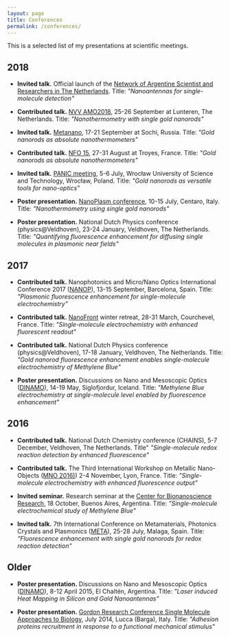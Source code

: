 ```yaml
---
layout: page
title: Conferences
permalink: /conferences/
---
```


This is a selected list of my presentations at scientific meetings.


## 2018

* **Invited talk.** Official launch of the [Network of Argentine Scientist and Researchers in The Netherlands](https://redrcapb.wordpress.com/). 
	Title: _"Nanoantennas for single-molecule detection"_

* **Contributed talk.** [NVV AMO2018](https://www.ru.nl/amolunteren/), 25-26 September at Lunteren, The Netherlands.
	Title: _"Nanothermometry with single gold nanorods"_

* **Invited talk.** [Metanano](https://metanano.ifmo.ru/), 17-21 September at Sochi, Russia.
	Title: _"Gold nanorods as absolute nanothermometers"_

* **Contributed talk.** [NFO 15](http://nfo15.utt.fr/), 27-31 August at Troyes, France.
	Title: _"Gold nanorods as absolute nanothermometers"_

* **Invited talk.** [PANIC meeting](http://panic.pwr.edu.pl/), 5-6 July, Wrocław University of Science and Technology, Wrocław, Poland.
	Title: _"Gold nanorods as versatile tools for nano-optics"_

* **Poster presentation.** [NanoPlasm conference](http://www.nanoplasmconference.com/index.php), 10-15 July, Centaro, Italy. 
	Title: _"Nanothermometry using single gold nanorods"_

* **Poster presentation.** National Dutch Physics conference (physics@Veldhoven), 23-24 January, Veldhoven, The Netherlands.
	Title: _"Quantifying fluorescence enhancement for diffusing single molecules in plasmonic near fields"_

## 	2017

* **Contributed talk.**	Nanophotonics and Micro/Nano Optics International Conference 2017 ([NANOP](https://premc.org/conferences/nanop2017/#menu)), 13-15 September, Barcelona, Spain.
	Title: _"Plasmonic fluorescence enhancement for single-molecule electrochemistry"_

* **Contributed talk.** [NanoFront](https://casimir.researchschool.nl/nanofront-1962.html) winter retreat, 28-31 March, Courchevel, France.
	Title: _"Single-molecule electrochemistry with enhanced fluorescent readout"_

* **Contributed talk.** National Dutch Physics conference (physics@Veldhoven), 17-18 January, Veldhoven, The Netherlands.
	Title: _"Gold nanorod fluorescence enhancement enables single-molecule electrochemistry of Methylene Blue"_

* **Poster presentation.** Discussions on Nano and Mesoscopic Optics ([DINAMO](https://dinamo2017.wordpress.com/)), 14-19 May, Siglofjordur, Iceland.
	Title: _"Methylene Blue electrochemistry at single-molecule level enabled by fluorescence enhancement"_

	
## 2016

* **Contributed talk.** National Dutch Chemistry conference (CHAINS), 5-7 December, Veldhoven, The Netherlands.
	Title" _"Single-molecule redox reaction detection by enhanced fluorescence"_	

* **Contributed talk.** The Third International Workshop on Metallic Nano-Objects ([MNO 2016)](https://mno-2016.sciencesconf.org/)) 2-4 November, Lyon, France.
	Title: _"Single-molecule electrochemistry with enhanced fluorescence output"_

* **Invited seminar.** Research seminar at the [Center for Bionanoscience Research](http://www.cibion-conicet.gob.ar/?lan=en), 18 October, Buenos Aires, Argentina.
	Title: _"Single-molecule electrochemical study of Methylene Blue"_
	
* **Invited talk.** 7th International Conference on Metamaterials, Photonics Crystals and Plasmonics ([META](https://metaconferences.org/ocs/index.php/META16/META16)), 25-28 July, Malaga, Spain.
	Title: _"Fluorescence enhancement with single gold nanorods for redox reaction detection"_

## Older

* **Poster presentation.** Discussions on Nano and Mesoscopic Optics ([DINAMO](http://dinamo2015.df.uba.ar/)), 8-12 April 2015, El Chaltén, Argentina.
	Title: _"Laser induced Heat Mapping in Silicon and Gold Nanoantennas"_

* **Poster presentation.** [Gordon Research Conference Single Molecule Approaches to Biology](https://www.grc.org/single-molecule-approaches-to-biology-conference/2014/),  July 2014, Lucca (Barga), Italy.
	Title: _"Adhesion proteins recruitment in response to a functional mechanical stimulus"_


	
	
	